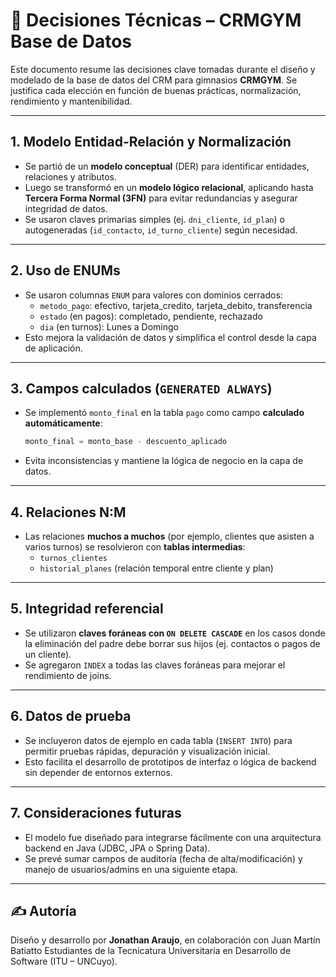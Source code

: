 
# 📌 Decisiones Técnicas – CRMGYM Base de Datos

Este documento resume las decisiones clave tomadas durante el diseño y modelado de la base de datos del CRM para gimnasios **CRMGYM**. Se justifica cada elección en función de buenas prácticas, normalización, rendimiento y mantenibilidad.

---

## 1. Modelo Entidad-Relación y Normalización

- Se partió de un **modelo conceptual** (DER) para identificar entidades, relaciones y atributos.
- Luego se transformó en un **modelo lógico relacional**, aplicando hasta **Tercera Forma Normal (3FN)** para evitar redundancias y asegurar integridad de datos.
- Se usaron claves primarias simples (ej. `dni_cliente`, `id_plan`) o autogeneradas (`id_contacto`, `id_turno_cliente`) según necesidad.

---

## 2. Uso de ENUMs

- Se usaron columnas `ENUM` para valores con dominios cerrados:
  - `metodo_pago`: efectivo, tarjeta_credito, tarjeta_debito, transferencia
  - `estado` (en pagos): completado, pendiente, rechazado
  - `dia` (en turnos): Lunes a Domingo
- Esto mejora la validación de datos y simplifica el control desde la capa de aplicación.

---

## 3. Campos calculados (`GENERATED ALWAYS`)

- Se implementó `monto_final` en la tabla `pago` como campo **calculado automáticamente**:
  ```sql
  monto_final = monto_base - descuento_aplicado
  ```
- Evita inconsistencias y mantiene la lógica de negocio en la capa de datos.

---

## 4. Relaciones N:M

- Las relaciones **muchos a muchos** (por ejemplo, clientes que asisten a varios turnos) se resolvieron con **tablas intermedias**:
  - `turnos_clientes`
  - `historial_planes` (relación temporal entre cliente y plan)

---

## 5. Integridad referencial

- Se utilizaron **claves foráneas con `ON DELETE CASCADE`** en los casos donde la eliminación del padre debe borrar sus hijos (ej. contactos o pagos de un cliente).
- Se agregaron `INDEX` a todas las claves foráneas para mejorar el rendimiento de joins.

---

## 6. Datos de prueba

- Se incluyeron datos de ejemplo en cada tabla (`INSERT INTO`) para permitir pruebas rápidas, depuración y visualización inicial.
- Esto facilita el desarrollo de prototipos de interfaz o lógica de backend sin depender de entornos externos.

---

## 7. Consideraciones futuras

- El modelo fue diseñado para integrarse fácilmente con una arquitectura backend en Java (JDBC, JPA o Spring Data).
- Se prevé sumar campos de auditoría (fecha de alta/modificación) y manejo de usuarios/admins en una siguiente etapa.

---

## ✍️ Autoría

Diseño y desarrollo por **Jonathan Araujo**, en colaboración con Juan Martín Batiatto
Estudiantes de la Tecnicatura Universitaria en Desarrollo de Software (ITU – UNCuyo).
